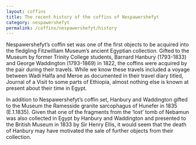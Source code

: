 ```yaml
---
layout: coffins
title: The recent history of the coffins of Nespawershefyt
category: nespawershefyt
permalink: /coffins/nespawershefyt/history
---
```


Nespawershefyt’s coffin set was one of the first objects to be acquired into the 
fledgling Fitzwilliam Museum’s ancient Egyptian collection. Gifted to the Museum by 
former Trinity College students, Barnard Hanbury (1793-1833) and George Waddington 
(1793-1869) in 1822, the coffins were acquired by the pair during their travels. While 
we know these travels included a voyage between Wadi Halfa and Meroe as documented in 
their travel diary titled, Journal of a Visit to some parts of Ethiopia, almost nothing 
else is known at present about their time in Egypt.

In addition to Nespawershefyt’s coffin set, Hanbury and Waddington gifted to the Museum 
the Ramesside granite sarcophagus of Hunefer in 1835 (E.1.1835). Given that one of the 
fragments from the ‘lost’ tomb of Nebamun was also collected in Egypt by Hanbury and 
Waddington and presented to the British Museum in 1833 by Sir Henry Ellis, it would seem
 that the death of Hanbury may have motivated the sale of further objects from their 
 collection.